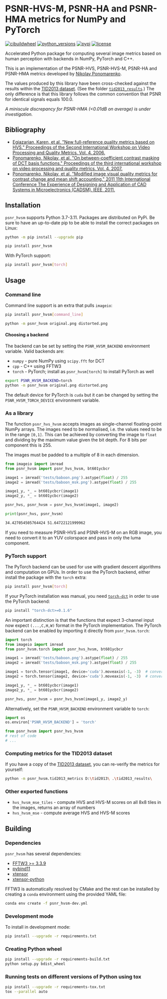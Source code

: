 # PSNR-HVS-M, PSNR-HA and PSNR-HMA metrics for NumPy and PyTorch

[![cibuildwheel](https://github.com/lyckantropen/psnr_hvsm/actions/workflows/build_wheels.yml/badge.svg)](https://github.com/lyckantropen/psnr_hvsm/actions)
[![python_versions](https://img.shields.io/pypi/pyversions/psnr_hvsm)](https://pypi.org/project/psnr-hvsm/)
[![pypi](https://img.shields.io/pypi/v/psnr_hvsm)](https://pypi.org/project/psnr-hvsm/)
[![license](https://img.shields.io/github/license/lyckantropen/psnr_hvsm)](https://github.com/lyckantropen/psnr_hvsm/blob/main/LICENSE)

Accelerated Python package for computing several image metrics based on human
perception with backends in NumPy, PyTorch and C++.

This is an implementation of the PSNR-HVS, PSNR-HVS-M, PSNR-HA and PSNR-HMA
metrics developed by
[Nikolay Ponomarenko](http://www.ponomarenko.info/psnrhvsm).

The values produced by this library have been cross-checked against the results
within the
[TID2013 dataset](https://www.sciencedirect.com/science/article/pii/S0923596514001490).
(See the folder [`tid2013_results`](tid2013_results).) The only difference is
that this library follows the common convention that PSNR for identical signals
equals 100.0.

_A miniscule discrepancy for PSNR-HMA (<0.01dB on average) is under
investigation._

## Bibliography

- [Egiazarian, Karen, et al. "New full-reference quality metrics based on HVS." Proceedings of the Second International Workshop on Video Processing and Quality Metrics. Vol. 4. 2006.](https://www.researchgate.net/profile/Vladimir_Lukin2/publication/251229783_A_NEW_FULL-REFERENCE_QUALITY_METRICS_BASED_ON_HVS/links/0046351f669a9c1869000000.pdf)
- [Ponomarenko, Nikolay, et al. "On between-coefficient contrast masking of DCT basis functions." Proceedings of the third international workshop on video processing and quality metrics. Vol. 4. 2007.](https://www.researchgate.net/profile/Vladimir-Lukin-4/publication/242309240_On_between-coefficient_contrast_masking_of_DCT_basis_functions/links/0c96052442be7c3176000000/On-between-coefficient-contrast-masking-of-DCT-basis-functions.pdf)
- [Ponomarenko, Nikolay, et al. "Modified image visual quality metrics for contrast change and mean shift accounting." 2011 11th International Conference The Experience of Designing and Application of CAD Systems in Microelectronics (CADSM). IEEE, 2011.](https://ponomarenko.info/papers/psnrhma.pdf)

## Installation

`psnr_hvsm` supports Python 3.7-3.11. Packages are distributed on PyPi. Be sure
to have an up-to-date pip to be able to install the correct packages on Linux:

```bash
python -m pip install --upgrade pip
```

```bash
pip install psnr_hvsm
```

With PyTorch support:

```bash
pip install psnr_hvsm[torch]
```

## Usage

### Command line

Command line support is an extra that pulls `imageio`:

```bash
pip install psnr_hvsm[command_line]
```

```bash
python -m psnr_hvsm original.png distorted.png
```

#### Choosing a backend

The backend can be set by setting the `PSNR_HVSM_BACKEND` environment variable.
Valid backends are:

- `numpy` - pure NumPy using `scipy.fft` for DCT
- `cpp` - C++ using FFTW3
- `torch` - PyTorch; install as `psnr_hvsm[torch]` to install PyTorch as well

```bash
export PSNR_HVSM_BACKEND=torch
python -m psnr_hvsm original.png distorted.png
```

The default device for PyTorch is `cuda` but it can be changed by setting the
`PSNR_HVSM_TORCH_DEVICE` environment variable.

### As a library

The function `psnr_hvs_hvsm` accepts images as single-channel floating-point
NumPy arrays. The images need to be normalised, i.e. the values need to be in
the range `[0,1]`. This can be achieved by converting the image to `float` and
dividing by the maximum value given the bit depth. For 8 bits per component this
is 255.

The images must be padded to a multiple of 8 in each dimension.

```python
from imageio import imread
from psnr_hvsm import psnr_hvs_hvsm, bt601ycbcr

image1 = imread('tests/baboon.png').astype(float) / 255
image2 = imread('tests/baboon_msk.png').astype(float) / 255

image1_y, *_ = bt601ycbcr(image1)
image2_y, *_ = bt601ycbcr(image2)

psnr_hvs, psnr_hvsm = psnr_hvs_hvsm(image1, image2)

print(psnr_hvs, psnr_hvsm)
```

```bash
34.427054505764424 51.64722121999962
```

If you need to measure PSNR-HVS and PSNR-HVS-M on an RGB image, you need to
convert it to an YUV colorspace and pass in only the luma component.

### PyTorch support

The PyTorch backend can be used for use with gradient descent algorithms and
computation on GPUs. In order to use the PyTorch backend, either install the
package with the `torch` extra:

```bash
pip install psnr_hvsm[torch]
```

If your PyTorch installation was manual, you need
[`torch-dct`](https://github.com/zh217/torch-dct) in order to use the PyTorch
backend:

```bash
pip install "torch-dct>=0.1.6"
```

An important distinction is that the functions that expect 3-channel input now
expect `(...,C,H,W)` format in the PyTorch implementation. The PyTorch backend
can be enabled by importing it directly from `psnr_hvsm.torch`:

```python
import torch
from imageio import imread
from psnr_hvsm.torch import psnr_hvs_hvsm, bt601ycbcr

image1 = imread('tests/baboon.png').astype(float) / 255
image2 = imread('tests/baboon_msk.png').astype(float) / 255

image1 = torch.tensor(image1, device='cuda').moveaxis(-1, -3)  # convert to (N,C,H,W) format
image2 = torch.tensor(image2, device='cuda').moveaxis(-1, -3)  # convert to (N,C,H,W) format

image1_y, *_ = bt601ycbcr(image1)
image2_y, *_ = bt601ycbcr(image2)

psnr_hvs, psnr_hvsm = psnr_hvs_hvsm(image1_y, image2_y)
```

Alternatively, set the `PSNR_HVSM_BACKEND` environment variable to `torch`:

```python
import os
os.environ['PSNR_HVSM_BACKEND'] = 'torch'

from psnr_hvsm import psnr_hvs_hvsm
# rest of code
# ...
```

### Computing metrics for the TID2013 dataset

If you have a copy of the
[TID2013 dataset](https://www.sciencedirect.com/science/article/pii/S0923596514001490),
you can re-verify the metrics for yourself:

```bash
python -m psnr_hvsm.tid2013_metrics D:\tid2013\ .\tid2013_results\
```

### Other exported functions

- `hvs_hvsm_mse_tiles` - compute HVS and HVS-M scores on all 8x8 tiles in the
  images, returns an array of numbers
- `hvs_hvsm_mse` - compute average HVS and HVS-M scores

## Building

### Dependencies

`psnr_hvsm` has several dependencies:

- [FFTW3 >= 3.3.9](http://www.fftw.org/)
- [pybind11](https://github.com/pybind/pybind11)
- [xtensor](https://github.com/xtensor-stack/xtensor)
- [xtensor-python](https://github.com/xtensor-stack/xtensor-python)

FFTW3 is automatically resolved by CMake and the rest can be installed by
creating a `conda` environment using the provided YAML file:

```bash
conda env create -f psnr_hvsm-dev.yml
```

### Development mode

To install in development mode:

```bash
pip install --upgrade -r requirements.txt
```

### Creating Python wheel

```bash
pip install --upgrade -r requirements-build.txt
python setup.py bdist_wheel
```

### Running tests on different versions of Python using tox

```bash
pip install --upgrade -r requirements-tox.txt
tox --parallel auto
```
